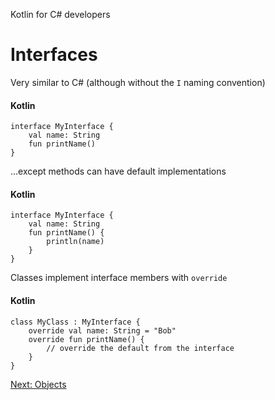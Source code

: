 Kotlin for C# developers
# Interfaces
Very similar to C# (although without the `I` naming convention)

#### Kotlin
```
interface MyInterface {
    val name: String
    fun printName()
}
```

...except methods can have default implementations

#### Kotlin
```
interface MyInterface {
    val name: String
    fun printName() {
        println(name)
	}
}
```

Classes implement interface members with `override`

#### Kotlin
```
class MyClass : MyInterface {
    override val name: String = "Bob"
    override fun printName() {
        // override the default from the interface
	}
}
```

[Next: Objects](04.2.%20Objects.md)
